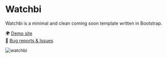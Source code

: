 # Watchbi

Watchbi is a minimal and clean coming soon template written in Bootstrap.

🌍 [Demo site](https://watchbi.netlify.app/)  
🐛 [Bug reports & Issues](https://github.com/binokochumolvarghese/watchbi-bs-template/issues) 

![watchbi](https://github.com/binokochumolvarghese/watchbi-bs-template/assets/15828347/6cbca0a4-a495-4304-ba65-fe7f490c5a7a)

